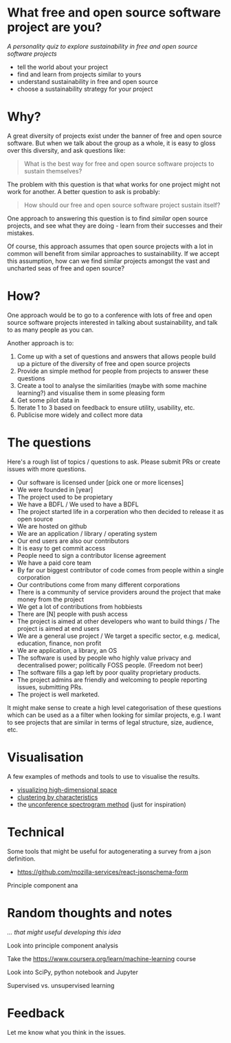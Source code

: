 # What free and open source software project are you?

*A personality quiz to explore sustainability in free and open source software projects*

* tell the world about your  project
* find and learn from projects similar to yours
* understand sustainability in free and open source
* choose a sustainability strategy for your project

# Why?

A great diversity of projects exist under the banner of free and open source software. But when we talk about the group as a whole, it is easy to gloss over this diversity, and ask questions like: 

> What is the best way for free and open source software projects to sustain themselves?

The problem with this question is that what works for one project might not work for another. A better question to ask is probably:

> How should our free and open source software project sustain itself?

One approach to answering this question is to find *similar* open source projects, and see what they are doing - learn from their successes and their mistakes.

Of course, this approach assumes that open source projects with a lot in common will benefit from similar approaches to sustainability. If we accept this assumption, how can we find similar projects amongst the vast and uncharted seas of free and open source?

# How?

One approach would be to go to a conference with lots of free and open source software projects interested in talking about sustainability, and talk to as many people as you can.

Another approach is to:

1. Come up with a set of questions and answers that allows people build up a picture of the diversity of free and open source projects
2. Provide an simple method for people from projects to answer these questions
3. Create a tool to analyse the similarities (maybe with some machine learning?) and visualise them in some pleasing form
4. Get some pilot data in
5. Iterate 1 to 3 based on feedback to ensure utility, usability, etc.
6. Publicise more widely and collect more data

# The questions

Here's a rough list of topics / questions to ask. Please submit PRs or create issues with more questions.
 
* Our software is licensed under [pick one or more licenses]
* We were founded in [year]
* The project used to be propietary
* We have a BDFL / We used to have a BDFL
* The project started life in a corperation who then decided to release it as open source
* We are hosted on github
* We are an application / library / operating system
* Our end users are also our contributors
* It is easy to get commit access
* People need to sign a contributor license agreement
* We have a paid core team
* By far our biggest contributor of code comes from people within a single corporation
* Our contributions come from many different corporations
* There is a community of service providers around the project that make money from the project
* We get a lot of contributions from hobbiests
* There are [N] people with push access
* The project is aimed at other developers who want to build things / The project is aimed at end users
* We are a general use project / We target a specific sector, e.g. medical, education, finance, non profit
* We are  application, a library, an OS
* The software is used by people who highly value privacy and decentralised power; politically FOSS people. (Freedom not beer)
* The software fills a gap left by poor quality proprietary products.
* The project admins are friendly and welcoming to people reporting issues, submitting PRs.
* The project is well marketed.

It might make sense to create a high level categorisation of these questions which can be used as a a filter when looking for similar projects, e.g. I want to see projects that are similar in terms of legal structure, size, audience, etc.

# Visualisation

 A few examples of methods and tools to use to visualise the results.

 * [visualizing high-dimensional space](https://www.youtube.com/watch?v=wvsE8jm1GzE)
 * [clustering by characteristics](https://bl.ocks.org/SpaceActuary/d6b5ca8e5fb17842d652d0de21e88a05)
 * the [unconference spectrogram method](http://unconference.net/unconference-methods-spectrogram/) (just for inspiration)

# Technical

Some tools that might be useful for autogenerating a survey from a json definition.

* https://github.com/mozilla-services/react-jsonschema-form

Principle component ana

# Random thoughts and notes

*...  that might useful developing this idea*

Look into principle component analysis

Take the https://www.coursera.org/learn/machine-learning course

Look into SciPy, python notebook and Jupyter

Supervised vs. unsupervised learning

# Feedback

Let me know what you think in the issues.

